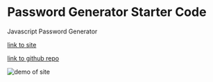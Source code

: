 # Password Generator Starter Code

Javascript Password Generator

[link to site](https://tbreazier.github.io/password-gen/)

[link to github repo](https://github.com/tbreazier/password-gen)

![demo of site](./pwd-generator-demo.gif)
